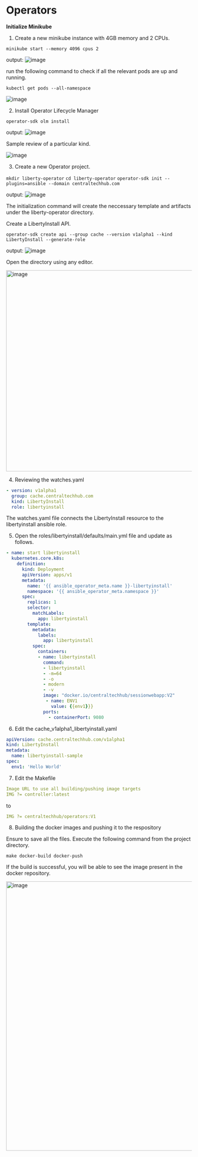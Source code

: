 # **Operators**

**Initialize Minikube**

1. Create a new minikube instance with 4GB memory and 2 CPUs.

`minikube start --memory 4096 cpus 2`

output:
![image](https://user-images.githubusercontent.com/93929892/196854997-6a5dea30-38b2-414b-80ed-45309ec04416.png)

run the following command to check if all the relevant pods are up and running.

`kubectl get pods --all-namespace`

![image](https://user-images.githubusercontent.com/93929892/196855249-94e1e9fc-e528-4b48-922a-4b6688309fdf.png)

2. Install Operator Lifecycle Manager

`operator-sdk olm install`

output:
![image](https://user-images.githubusercontent.com/93929892/196855953-8305cdd0-a220-4a59-87c5-82ffca129732.png)

Sample review of a particular kind.

![image](https://user-images.githubusercontent.com/93929892/196856651-c7a2596b-de87-472b-97a8-259e6c87ee12.png)

3. Create a new Operator project.

`mkdir liberty-operator`
`cd liberty-operator`
`operator-sdk init --plugins=ansible --domain centraltechhub.com`

output:
![image](https://user-images.githubusercontent.com/93929892/196857036-f68cda14-6f65-46e2-b9c2-64eb5b43d9ee.png)

The initialization command will create the neccessary template and artifacts under the liberty-operator directory. 

Create a LibertyInstall API.

`operator-sdk create api --group cache --version v1alpha1 --kind LibertyInstall --generate-role`

output:
![image](https://user-images.githubusercontent.com/93929892/196858296-61d700d3-78fa-47b2-85cc-d1fee5ac2f3d.png)

Open the directory using any editor.

<img width="546" alt="image" src="https://user-images.githubusercontent.com/93929892/196858434-7e6dbb10-1fce-4b33-b1bb-af9d8cec27bf.png">

4. Reviewing the watches.yaml

```yaml
- version: v1alpha1
  group: cache.centraltechhub.com
  kind: LibertyInstall
  role: libertyinstall
```
  
The watches.yaml file connects the LibertyInstall resource to the libertyinstall ansible role.

5. Open the roles/libertyinstall/defaults/main.yml file and update as follows.

```yaml
- name: start libertyinstall
  kubernetes.core.k8s:
    definition:
      kind: Deployment
      apiVersion: apps/v1
      metadata:
        name: '{{ ansible_operator_meta.name }}-libertyinstall'
        namespace: '{{ ansible_operator_meta.namespace }}'
      spec:
        replicas: 1
        selector:
          matchLabels:
            app: libertyinstall
        template:
          metadata:
            labels:
              app: libertyinstall
          spec:
            containers:
            - name: libertyinstall
              command:
              - libertyinstall
              - -m=64
              - -o
              - modern
              - -v
              image: "docker.io/centraltechhub/sessionwebapp:V2"
               - name: ENV1
                 value: {{env1}}}
              ports:
                - containerPort: 9080

```

6. Edit the cache_v1alpha1_libertyinstall.yaml

```yaml
apiVersion: cache.centraltechhub.com/v1alpha1
kind: LibertyInstall
metadata:
  name: libertyinstall-sample
spec:
  env1: 'Hello World'
```

7. Edit the Makefile

```yaml
Image URL to use all building/pushing image targets
IMG ?= controller:latest
```
to 
```yaml
IMG ?= centraltechhub/operators:V1
```

8.  Building the docker images and pushing it to the respository

Ensure to save all the files. Execute the following command from the project directory.

`make docker-build docker-push`

If the build is successful, you will be able to see the image present in the docker repository.

<img width="731" alt="image" src="https://user-images.githubusercontent.com/93929892/196863069-4d8bd143-4017-447f-8513-efd9cdff898b.png">



